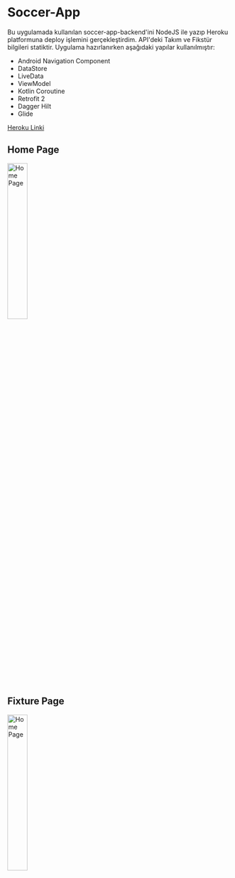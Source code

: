 # Soccer-App
Bu uygulamada kullanılan soccer-app-backend'ini NodeJS ile yazıp Heroku platformuna deploy işlemini gerçekleştirdim. API'deki Takım ve Fikstür bilgileri statiktir.
Uygulama hazırlanırken aşağıdaki yapılar kullanılmıştır:
<ul>
 <li>Android Navigation Component</li>
 <li>DataStore</li>
 <li>LiveData</li>
 <li>ViewModel</li>
 <li>Kotlin Coroutine</li>
 <li>Retrofit 2</li>
 <li>Dagger Hilt</li>
 <li>Glide</li>
</ul>
<a href="http://soccer-app-backend.herokuapp.com/" traget="_blank">Heroku Linki</a>
<div>
 <h2>Home Page</h2>
<p><image src="https://user-images.githubusercontent.com/49796926/107877743-489dde00-6edf-11eb-82c5-91148753420c.png" alt="Home Page" width="30%" height="30%"/></p>
</div>
 <div>
<h2>Fixture Page</h2>
<p><image src="https://user-images.githubusercontent.com/49796926/107877884-26589000-6ee0-11eb-9558-04feccb32b7e.png" alt="Home Page" width="30%" height="30%"/></p>
</div>
